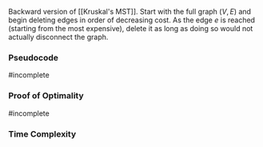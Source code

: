 Backward version of [[Kruskal's MST]].
Start with the full graph $(V, E)$ and begin deleting edges in order of decreasing cost. As the edge $e$ is reached (starting from the most expensive), delete it as long as doing so would not actually disconnect the graph.
### Pseudocode
#incomplete 
### Proof of Optimality
#incomplete 
### Time Complexity